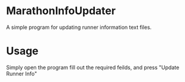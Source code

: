 # MarathonInfoUpdater
A simple program for updating runner information text files.

# Usage
Simply open the program fill out the required feilds, and press "Update Runner Info"
